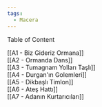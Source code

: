 ```yaml
---  
tags:  
  - Macera  
---  
```

  
Table of Content  
  
[[A1 - Biz Gideriz Ormana]]  
[[A2 - Ormanda Dans]]  
[[A3 - Tumagnam Yolları Taşlı]]  
[[A4 - Durgan'ın Golemleri]]  
[[A5 - Dikbaşlı Timlon]]  
[[A6 - Ateş Hattı]]  
[[A7 - Adanın Kurtarıcıları]]